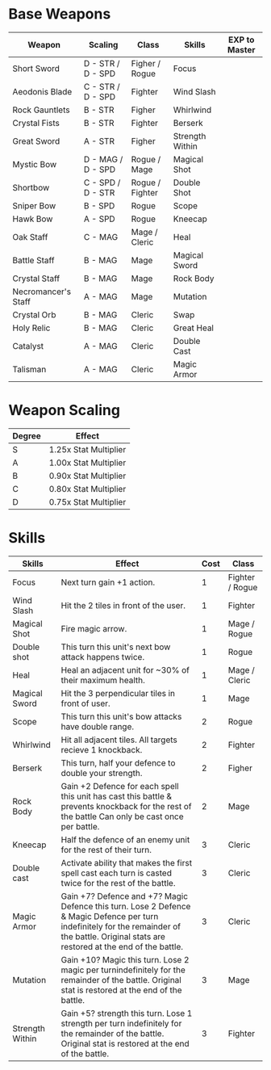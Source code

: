 # Base Weapons
| Weapon              | Scaling           | Class              | Skills          | EXP to Master |
| --------------------| ----------------- | ------------------ | --------------- | ------------- |
| Short Sword         | D - STR / D - SPD | Figher / Rogue     | Focus           ||
| Aeodonis Blade      | C - STR / D - SPD | Fighter            | Wind Slash      ||
| Rock Gauntlets      | B - STR           | Figher             | Whirlwind       ||
| Crystal Fists       | B - STR           | Fighter            | Berserk         ||
| Great Sword         | A - STR           | Figher             |Strength Within  ||
| Mystic Bow          | D - MAG / D - SPD | Rogue / Mage       | Magical Shot    ||
| Shortbow            | C - SPD / D - STR | Rogue / Fighter    | Double Shot     ||
| Sniper Bow          | B - SPD           | Rogue              | Scope           ||
| Hawk Bow            | A - SPD           | Rogue              | Kneecap         ||
| Oak Staff           | C - MAG           | Mage / Cleric      | Heal            ||
| Battle Staff        | B - MAG           | Mage               | Magical Sword   ||
| Crystal Staff       | B - MAG           | Mage               | Rock Body       ||
| Necromancer's Staff | A - MAG           | Mage               | Mutation        ||
| Crystal Orb         | B - MAG           | Cleric             | Swap            ||
| Holy Relic          | B - MAG           | Cleric             | Great Heal      ||
| Catalyst            | A - MAG           | Cleric             | Double Cast     ||
| Talisman            | A - MAG           | Cleric             | Magic Armor     ||

# Weapon Scaling
| Degree | Effect                |
| ------ | --------------------- |
|   S    | 1.25x Stat Multiplier |
|   A    | 1.00x Stat Multiplier |
|   B    | 0.90x Stat Multiplier |
|   C    | 0.80x Stat Multiplier |
|   D    | 0.75x Stat Multiplier |

# Skills

| Skills          | Effect                                                                                                            | Cost | Class           |
| --------------- | ----------------------------------------------------------------------------------------------------------------- | ---- |-----------------
| Focus           | Next turn gain +1 action.                                                                                         |  1   | Fighter / Rogue |
| Wind Slash      | Hit the 2 tiles in front of the user.                                                                             |  1   | Fighter         |
| Magical Shot    | Fire magic arrow.                                                                                                 |  1   | Mage / Rogue    |
| Double shot     | This turn this unit's next bow attack happens twice.                                                              |  1   | Rogue           |
| Heal            | Heal an adjacent unit for ~30% of their maximum health.                                                           |  1   | Mage / Cleric   |
| Magical Sword   | Hit the 3 perpendicular tiles in front of user.                                                                   |  1   | Mage            |
| Scope           | This turn this unit's bow attacks have double range.                                                              |  2   | Rogue           |
| Whirlwind       | Hit all adjacent tiles. All targets recieve 1 knockback.                                                          |  2   | Fighter         |
| Berserk         | This turn, half your defence to double your strength.                                                             |  2   | Figher          |
| Rock Body       | Gain +2 Defence for each spell this unit has cast this battle & prevents knockback for the rest of the battle Can only be cast once per battle.                                                                                                                                       |  2   | Mage            |
| Kneecap         | Half the defence of an enemy unit for the rest of their turn.                                                     |  3   | Cleric          |
| Double cast     | Activate ability that makes the first spell cast each turn is casted twice for the rest of the battle.            |  3   | Cleric          |
| Magic Armor     | Gain +7? Defence and +7? Magic Defence  this turn.  Lose 2 Defence & Magic Defence per turn indefinitely for the remainder of the battle.  Original stats are restored at the end of the battle.                                                                                 |  3   | Cleric          |
| Mutation        | Gain +10? Magic this turn.  Lose 2 magic per turnindefinitely for the remainder of the battle.  Original stat is restored at the end of the  battle.                                                                                                                               |  3   | Mage            |
| Strength Within | Gain +5? strength this turn.  Lose 1 strength per turn indefinitely for the remainder of the battle.  Original stat is restored at the end of the battle.                                                                                                                               |  3   | Fighter         |
